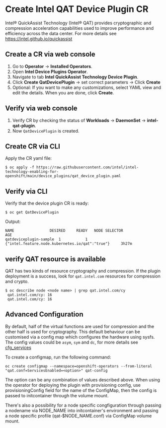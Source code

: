 # Create Intel QAT Device Plugin CR
Intel® QuickAssist Technology (Intel® QAT) provides cryptographic and compression acceleration capabilities used to improve performance and efficiency across the data center.
For more details see https://intel.github.io/quickassist

## Create a CR via web console
1.	Go to **Operator** -> **Installed Operators**.
2.	Open **Intel Device Plugins Operator**.
3.	Navigate to tab **Intel QuickAssist Technology Device Plugin**.
4.	Click **Create QatDevicePlugin** -> set correct parameters -> Click **Create** 
5.	Optional: If you want to make any customizations, select YAML view and edit the details. When you are done, click **Create**.

## Verify via web console
1.	Verify CR by checking the status of **Workloads** -> **DaemonSet** -> **intel-qat-plugin**.
2.	Now `QatDevicePlugin` is created.

## Create CR via CLI
Apply the CR yaml file:
```
$ oc apply -f https://raw.githubusercontent.com/intel/intel-technology-enabling-for-openshift/main/device_plugins/qat_device_plugin.yaml
```

## Verify via CLI
Verify that the device plugin CR is ready: 
```
$ oc get QatDevicePlugin
```
Output: 
```
NAME		        DESIRED		READY	NODE SELECTOR	                                    AGE
qatdeviceplugin-sample  1 	        1       {"intel.feature.node.kubernetes.io/qat":"true"}     3h27m
```

## verify QAT resource is available
QAT has two kinds of resource cryptography and compression. If the plugin deployment is a success, look for `qat.intel.com` resources for compression and crypto.
```
$ oc describe node <node name> | grep qat.intel.com/cy
 qat.intel.com/cy: 16
 qat.intel.com/cy: 16
```

## Advanced Configuration
By default, half of the virtual functions are used for compression and the other half is used for cryptography. This default behaviour can be customised via a config map which configures the hardware using sysfs. The config values could be `asym`, `sym` and `dc`, for more details see [cfg_services](https://github.com/torvalds/linux/blob/42e66b1cc3a070671001f8a1e933a80818a192bf/Documentation/ABI/testing/sysfs-driver-qat)

To create a configmap, run the following command:
```
oc create configmap --namespace=openshift-operators --from-literal "qat.conf=ServicesEnabled=<option>" qat-config
```
The option can be any combination of values described above.
When using the operator for deploying the plugin with provisioning config, use provisioningConfig field for the name of the ConfigMap, then the config is passed to initcontainer through the volume mount.

There's also a possibility for a node specific congfiguration through passing a nodename via NODE_NAME into initcontainer's environment and passing a node specific profile (qat-$NODE_NAME.conf) via ConfigMap volume mount.
